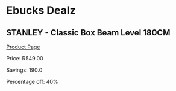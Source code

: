 
# Ebucks Dealz
## STANLEY - Classic Box Beam Level 180CM
[Product Page](https://www.ebucks.com/web/shop/productSelected.do?prodId=1133013834&catId=322194367)

Price: R549.00

Savings: 190.0

Percentage off: 40%
	